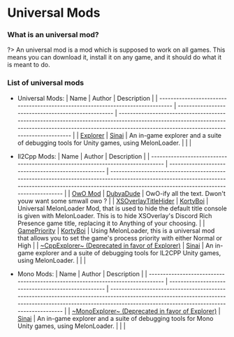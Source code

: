 # Universal Mods

### What is an universal mod?

?> An universal mod is a mod which is supposed to work on all games. This means you can download it, install it on any game, and it should do what it is meant to do.

### List of universal mods

- Universal Mods:
  | Name | Author | Description |
  | ------------------------------------------------------------------------------- | --------------------------------------------------- | ------------------------------------------------------------------------------------------------------------------------------------------------------------------------------------------------------------- |
  | [Explorer](https://github.com/sinai-dev/Explorer/releases) | [Sinai](https://github.com/sinai-dev) | An in-game explorer and a suite of debugging tools for Unity games, using MelonLoader. | | |
  
- Il2Cpp Mods:
  | Name | Author | Description |
  | ------------------------------------------------------------------------------- | --------------------------------------------------- | ------------------------------------------------------------------------------------------------------------------------------------------------------------------------------------------------------------- |
  | [OwO Mod](https://github.com/DubyaDude/OwO-Mod/releases) | [DubyaDude](https://github.com/DubyaDude) | OwO-ify all the text. Dwon't youw want some smwall owo ? |
  | [XSOverlayTitleHider](https://github.com/KortyBoi/XSOverlayTitleHider/releases) | [KortyBoi](https://github.com/KortyBoi) | Universal MelonLoader Mod, that is used to hide the default title console is given with MelonLoader. This is to hide XSOverlay's Discord Rich Presence game title, replacing it to Anything of your choosing. |
  | [GamePriority](https://github.com/KortyBoi/GamePriority/releases) | [KortyBoi](https://github.com/KortyBoi) | Using MelonLoader, this is a universal mod that allows you to set the game's process priority with either Normal or High |
  | [~CppExplorer~ (Deprecated in favor of Explorer)](https://github.com/sinai-dev/CppExplorer/releases) | [Sinai](https://github.com/sinai-dev) | An in-game explorer and a suite of debugging tools for IL2CPP Unity games, using MelonLoader. | | |

- Mono Mods:
  | Name | Author | Description |
  | ------------------------------------------------------------------------------- | --------------------------------------------------- | ------------------------------------------------------------------------------------------------------------------------------------------------------------------------------------------------------------- |
  | [~MonoExplorer~ (Deprecated in favor of Explorer)](https://github.com/sinai-dev/MonoExplorer/releases) | [Sinai](https://github.com/sinai-dev) | An in-game explorer and a suite of debugging tools for Mono Unity games, using MelonLoader. | | |
